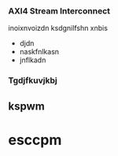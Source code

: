 ### AXI4 Stream Interconnect 
inoixnvoizdn
ksdgnilfshn
xnbis
- djdn
- naskfnlkasn
- jnflkadn
### Tgdjfkuvjkbj
## kspwm
# esccpm
